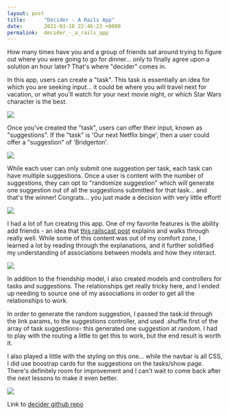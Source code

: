 ```yaml
---
layout: post
title:      "Decider - A Rails App"
date:       2021-03-10 22:46:23 +0000
permalink:  decider_-_a_rails_app
---
```



How many times have you and a group of friends sat around trying to figure out where you were going to go for dinner... only to finally agree upon a solution an hour later? That's where "decider" comes in.

In this app, users can create a "task". This task is essentially an idea for which you are seeking input... it could be where you will travel next for vacation, or what you'll watch for your next movie night, or which Star Wars character is the best.

![](https://media.giphy.com/media/5tRGwBkWx8Vt6/giphy.gif)

Once you've created the "task", users can offer their input, known as "suggestions". If the "task" is 'Our next Netflix binge', then a user could offer a "suggestion" of 'Bridgerton'. 

![](https://media.giphy.com/media/RYY2R6zeSCQ3oTif1I/giphy.gif)

While each user can only submit one suggestion per task, each task can have multiple suggestions. Once a user is content with the number of suggestions, they can opt to "randomize suggestion" which will generate one suggestion out of all the suggestions submitted for that task... and that's the winner! Congrats... you just made a decision with very little effort!

![](https://media.giphy.com/media/4QFAH0qZ0LQnIwVYKT/giphy.gif)

I had a lot of fun creating this app. One of my favorite features is the ability add friends - an idea that [this railscast post](http://railscasts.com/episodes/163-self-referential-association?view=asciicast) explains and walks through really well. While some of this content was out of my comfort zone, I learned a lot by reading through the explanations, and it further solidified my understanding of associations between models and how they interact.

![](https://media.giphy.com/media/TL0IrljE5PjK0PnPRL/giphy.gif)

In addition to the friendship model, I also created models and controllers for tasks and suggestions. The relationships get really tricky here, and I ended up needing to source one of my associations in order to get all the relationships to work. 

In order to generate the random suggestion, I passed the task:id through the link params, to the suggestions controller, and used .shuffle.first of the array of task suggestions- this generated one suggestion at random. I had to play with the routing a little to get this to work, but the end result is worth it.

I also played a little with the styling on this one... while the navbar is all CSS, I did use boostrap cards for the suggestions on the tasks/show page. There's definitely room for improvement and I can't wait to come back after the next lessons to make it even better.

![](https://media.giphy.com/media/POZulBhYwuOI2Dg7oX/giphy.gif)

Link to [decider github repo](https://github.com/carriemathieu/decider)

